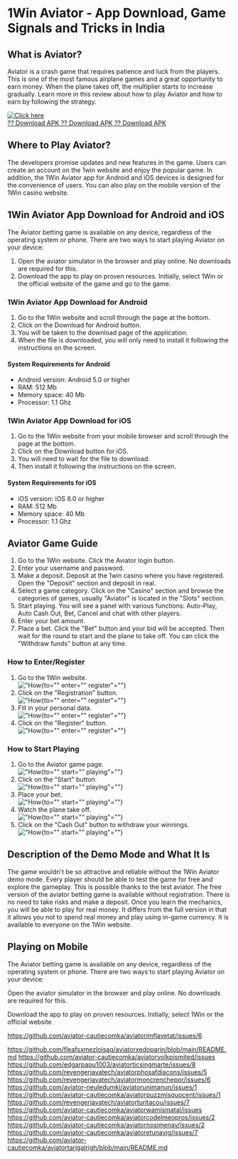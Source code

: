 # 1Win Aviator - App Download, Game Signals and Tricks in India

## What is Aviator?

Aviator is a crash game that requires patience and luck from the
players. This is one of the most famous airplane games and a great
opportunity to earn money. When the plane takes off, the multiplier
starts to increase gradually. Learn more in this review about how to
play Aviator and how to earn by following the strategy.

[![Click
here](https://readscoops.com/wp-content/uploads/2023/03/Readscoop-aviator-1-1.jpg)](https://traff.sbs/deff)\
[?? Download APK ?? Download APK ?? Download
APK](https://traff.sbs/deff)

## Where to Play Aviator?

The developers promise updates and new features in the game. Users can
create an account on the 1win website and enjoy the popular game. In
addition, the 1Win Aviator app for Android and iOS devices is designed
for the convenience of users. You can also play on the mobile version of
the 1Win casino website.

## 1Win Aviator App Download for Android and iOS

The Aviator betting game is available on any device, regardless of the
operating system or phone. There are two ways to start playing Aviator
on your device:

1.  Open the aviator simulator in the browser and play online. No
    downloads are required for this.
2.  Download the app to play on proven resources. Initially, select 1Win
    or the official website of the game and go to the game.

### 1Win Aviator App Download for Android

1.  Go to the 1Win website and scroll through the page at the bottom.
2.  Click on the Download for Android button.
3.  You will be taken to the download page of the application.
4.  When the file is downloaded, you will only need to install it
    following the instructions on the screen.

#### System Requirements for Android

-   Android version: Android 5.0 or higher
-   RAM: 512 Mb
-   Memory space: 40 Mb
-   Processor: 1.1 Ghz

### 1Win Aviator App Download for iOS

1.  Go to the 1Win website from your mobile browser and scroll through
    the page at the bottom.
2.  Click on the Download button for iOS.
3.  You will need to wait for the file to download.
4.  Then install it following the instructions on the screen.

#### System Requirements for iOS

-   iOS version: iOS 8.0 or higher
-   RAM: 512 Mb
-   Memory space: 40 Mb
-   Processor: 1.1 Ghz

## Aviator Game Guide

1.  Go to the 1Win website. Click the Aviator login button.
2.  Enter your username and password.
3.  Make a deposit. Deposit at the 1win casino where you have
    registered. Open the "Deposit" section and deposit in real.
4.  Select a game category. Click on the "Casino" section and browse the
    categories of games, usually "Aviator" is located in the "Slots"
    section.
5.  Start playing. You will see a panel with various functions:
    Auto-Play, Auto Cash Out, Bet, Cancel and chat with other players.
6.  Enter your bet amount.
7.  Place a bet. Click the "Bet" button and your bid will be accepted.
    Then wait for the round to start and the plane to take off. You can
    click the "Withdraw funds" button at any time.

### How to Enter/Register

1.  Go to the 1Win website.\
    !["How](\%22https://1win.pro.in/wp-content/uploads/2023/03/aviator-login.webp\%22){to=""
    enter="" register"=""}
2.  Click on the "Registration" button.\
    !["How](\%22https://1win.pro.in/wp-content/uploads/2023/03/aviator-registration.webp\%22){to=""
    enter="" register"=""}
3.  Fill in your personal data.\
    !["How](\%22https://1win.pro.in/wp-content/uploads/2023/03/aviator-registration-data.webp\%22){to=""
    enter="" register"=""}
4.  Click on the "Register" button.\
    !["How](\%22https://1win.pro.in/wp-content/uploads/2023/03/aviator-registration-button.webp\%22){to=""
    enter="" register"=""}

### How to Start Playing

1.  Go to the Aviator game page.\
    !["How](\%22https://1win.pro.in/wp-content/uploads/2023/03/aviator-game-page.webp\%22){to=""
    start="" playing"=""}
2.  Click on the "Start" button.\
    !["How](\%22https://1win.pro.in/wp-content/uploads/2023/03/aviator-start-button.webp\%22){to=""
    start="" playing"=""}
3.  Place your bet.\
    !["How](\%22https://1win.pro.in/wp-content/uploads/2023/03/aviator-place-bet.webp\%22){to=""
    start="" playing"=""}
4.  Watch the plane take off.\
    !["How](\%22https://1win.pro.in/wp-content/uploads/2023/03/aviator-plane-take-off.webp\%22){to=""
    start="" playing"=""}
5.  Click on the "Cash Out" button to withdraw your winnings.\
    !["How](\%22https://1win.pro.in/wp-content/uploads/2023/03/aviator-cash-out-button.webp\%22){to=""
    start="" playing"=""}

## Description of the Demo Mode and What It Is

The game wouldn't be so attractive and reliable without the 1Win Aviator
demo mode. Every player should be able to test the game for free and
explore the gameplay. This is possible thanks to the test aviator. The
free version of the aviator betting game is available without
registration. There is no need to take risks and make a deposit. Once
you learn the mechanics, you will be able to play for real money. It
differs from the full version in that it allows you not to spend real
money and play using in-game currency. It is available to everyone on
the 1Win website.

## Playing on Mobile

The Aviator betting game is available on any device, regardless of the
operating system or phone. There are two ways to start playing Aviator
on your device:

Open the aviator simulator in the browser and play online. No downloads
are required for this.

Download the app to play on proven resources. Initially, select 1Win or
the official website

https://github.com/aviator-cautiecomka/aviatorimflavetat/issues/6

https://github.com/fleafsxmezloisaq/aviatorxedoparin/blob/main/README.md
https://github.com/aviator-cautiecomka/aviatorvolkpismited/issues
https://github.com/edgarpapu1003/aviatorticsingmarte/issues/8
https://github.com/revengerjavatech/aviatorphosafdiacons/issues/5
https://github.com/revengerjavatech/aviatormoncrenchepor/issues/6
https://github.com/aviator-neuledumki/aviatorunimanun/issues/1
https://github.com/aviator-cautiecomka/aviatorpuzzmisquocent/issues/1
https://github.com/revengerjavatech/aviatorturitacou/issues/7
https://github.com/aviator-cautiecomka/aviatorwamismatal/issues
https://github.com/aviator-cautiecomka/aviatorcodelmeopros/issues/2
https://github.com/aviator-cautiecomka/aviatornosimenav/issues/2
https://github.com/aviator-cautiecomka/aviatoretunavig/issues/7
https://github.com/aviator-cautiecomka/aviatortarigalrigh/blob/main/README.md
